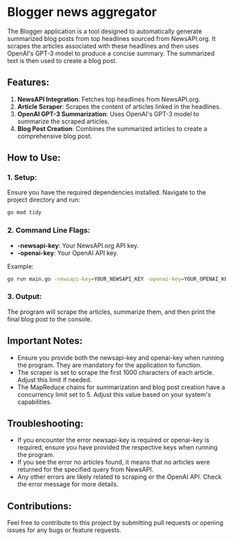 # Blogger news aggregator
The Blogger application is a tool designed to automatically generate summarized blog posts from top headlines sourced from NewsAPI.org. It scrapes the articles associated with these headlines and then uses OpenAI's GPT-3 model to produce a concise summary. The summarized text is then used to create a blog post.

## Features:
1. **NewsAPI Integration**: Fetches top headlines from NewsAPI.org.
2. **Article Scraper**: Scrapes the content of articles linked in the headlines.
3. **OpenAI GPT-3 Summarization**: Uses OpenAI's GPT-3 model to summarize the scraped articles.
4. **Blog Post Creation**: Combines the summarized articles to create a comprehensive blog post.

## How to Use:

### 1. Setup:
Ensure you have the required dependencies installed. Navigate to the project directory and run:
```bash
go mod tidy
```

### 2. Command Line Flags:
- **-newsapi-key**: Your NewsAPI.org API key.
- **-openai-key**: Your OpenAI API key.

Example:
```bash
go run main.go -newsapi-key=YOUR_NEWSAPI_KEY -openai-key=YOUR_OPENAI_KEY
```

### 3. Output:
The program will scrape the articles, summarize them, and then print the final blog post to the console.

## Important Notes:
- Ensure you provide both the newsapi-key and openai-key when running the program. They are mandatory for the application to function.
- The scraper is set to scrape the first 1000 characters of each article. Adjust this limit if needed.
- The MapReduce chains for summarization and blog post creation have a concurrency limit set to 5. Adjust this value based on your system's capabilities.

## Troubleshooting:
- If you encounter the error newsapi-key is required or openai-key is required, ensure you have provided the respective keys when running the program.
- If you see the error no articles found, it means that no articles were returned for the specified query from NewsAPI.
- Any other errors are likely related to scraping or the OpenAI API. Check the error message for more details.

## Contributions:
Feel free to contribute to this project by submitting pull requests or opening issues for any bugs or feature requests.